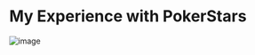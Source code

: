 # My Experience with PokerStars
![image](https://user-images.githubusercontent.com/68124971/206931150-fda3bf0e-0514-468e-93a5-8d1b794bf5a3.png)


